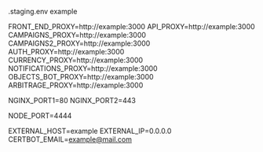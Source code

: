 .staging.env example

FRONT_END_PROXY=http://example:3000
API_PROXY=http://example:3000
CAMPAIGNS_PROXY=http://example:3000
CAMPAIGNS2_PROXY=http://example:3000
AUTH_PROXY=http://example:3000
CURRENCY_PROXY=http://example:3000
NOTIFICATIONS_PROXY=http://example:3000
OBJECTS_BOT_PROXY=http://example:3000
ARBITRAGE_PROXY=http://example:3000

NGINX_PORT1=80
NGINX_PORT2=443

NODE_PORT=4444

EXTERNAL_HOST=example
EXTERNAL_IP=0.0.0.0
CERTBOT_EMAIL=example@mail.com
